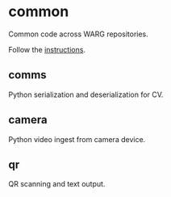 # common

Common code across WARG repositories.

Follow the [instructions](https://uwarg-docs.atlassian.net/l/cp/2a6u0duY).

## comms

Python serialization and deserialization for CV.

## camera

Python video ingest from camera device.

## qr

QR scanning and text output.
